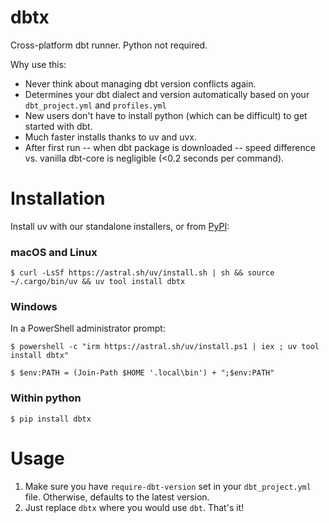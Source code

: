 # dbtx
Cross-platform dbt runner. Python not required.

Why use this:
- Never think about managing dbt version conflicts again.
- Determines your dbt dialect and version automatically based on your `dbt_project.yml` and `profiles.yml`
- New users don't have to install python (which can be difficult) to get started with dbt.
- Much faster installs thanks to uv and uvx.
- After first run -- when dbt package is downloaded -- speed difference vs. vanilla dbt-core is negligible (<0.2 seconds per command).

# Installation

Install uv with our standalone installers, or from [PyPI](https://pypi.org/project/dbtx/):

### macOS and Linux
```console
$ curl -LsSf https://astral.sh/uv/install.sh | sh && source ~/.cargo/bin/uv && uv tool install dbtx 
```

### Windows
In a PowerShell administrator prompt:
```console
$ powershell -c "irm https://astral.sh/uv/install.ps1 | iex ; uv tool install dbtx"
```

```console
$ $env:PATH = (Join-Path $HOME '.local\bin') + ";$env:PATH"
```

### Within python
```console
$ pip install dbtx
```

# Usage
1. Make sure you have `require-dbt-version` set in your `dbt_project.yml` file. Otherwise, defaults to the latest version.
2. Just replace `dbtx` where you would use `dbt`. That's it!




